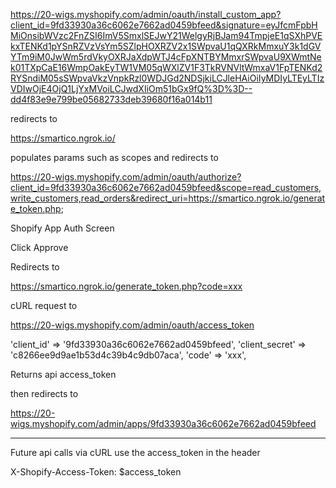https://20-wigs.myshopify.com/admin/oauth/install_custom_app?client_id=9fd33930a36c6062e7662ad0459bfeed&signature=eyJfcmFpbHMiOnsibWVzc2FnZSI6ImV5SmxlSEJwY21WelgyRjBJam94TmpjeE1qSXhPVEkxTENKd1pYSnRZVzVsYm5SZlpHOXRZV2x1SWpvaU1qQXRkMmxuY3k1dGVYTm9iM0JwWm5rdVkyOXRJaXdpWTJ4cFpXNTBYMmxrSWpvaU9XWmtNek01TXpCaE16WmpOakEyTW1VM05qWXlZV1F3TkRVNVltWmxaV1FpTENKd2RYSndiM05sSWpvaVkzVnpkRzl0WDJGd2NDSjkiLCJleHAiOiIyMDIyLTEyLTIzVDIwOjE4OjQ1LjYxMVoiLCJwdXIiOm51bGx9fQ%3D%3D--dd4f83e9e799be05682733deb39680f16a014b11

redirects to

https://smartico.ngrok.io/

populates params such as scopes and redirects to

https://20-wigs.myshopify.com/admin/oauth/authorize?client_id=9fd33930a36c6062e7662ad0459bfeed&scope=read_customers,write_customers,read_orders&redirect_uri=https://smartico.ngrok.io/generate_token.php;

Shopify App Auth Screen

Click Approve

Redirects to

https://smartico.ngrok.io/generate_token.php?code=xxx

cURL request to


https://20-wigs.myshopify.com/admin/oauth/access_token

'client_id' => '9fd33930a36c6062e7662ad0459bfeed',
'client_secret' => 'c8266ee9d9ae1b53d4c39b4c9db07aca',
'code' => 'xxx',


Returns api access_token

then redirects to

https://20-wigs.myshopify.com/admin/apps/9fd33930a36c6062e7662ad0459bfeed


------------------

Future api calls via cURL use the access_token in the header

X-Shopify-Access-Token: $access_token